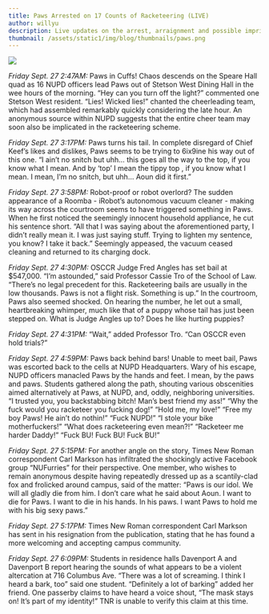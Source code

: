 ```yaml
---
title: Paws Arrested on 17 Counts of Racketeering (LIVE)
author: willyu
description: Live updates on the arrest, arraignment and possible imprisonment of NU's favorite furry
thumbnail: /assets/static1/img/blog/thumbnails/paws.png
---
```


<img class="blog-image" src="/assets/static1/img/blog/thumbnails/paws.png">

*Friday Sept. 27 2:47AM:* Paws in Cuffs! Chaos descends on 
the Speare Hall quad as 16 NUPD officers lead Paws out of Stetson West Dining 
Hall in the wee hours of the morning. “Hey can you turn off 
the light?” commented one Stetson West resident. “Lies! Wicked lies!” 
chanted the cheerleading team, which had assembled remarkably quickly considering the late hour. 
An anonymous source within NUPD suggests that the entire cheer team may soon also be 
implicated in the racketeering scheme.

*Friday Sept. 27 3:17PM:* Paws turns his tail. In complete 
disregard of Chief Keef’s likes and dislikes, Paws seems to be trying 
to 6ix9ine his way out of this one. “I ain’t no 
snitch but uhh… this goes all the way to the top, if you 
know what I mean. And by ‘top’ I mean the tippy top
, if you know what I mean. I mean, I’m no 
snitch, but uhh… Aoun did it first.”

*Friday Sept. 27 3:58PM:* Robot-proof or robot overlord? 
The sudden appearance of a Roomba - iRobot’s autonomous vacuum cleaner - making 
its way across the courtroom seems to have triggered something in Paws. When he 
first noticed the seemingly innocent household appliance, he cut his sentence short. 
“All that I was saying about the aforementioned party, I didn’t 
really mean it. I was just saying stuff. Trying to lighten my sentence,
you know? I take it back.” Seemingly appeased, the vacuum ceased cleaning 
and returned to its charging dock.

*Friday Sept. 27 4:30PM:* OSCCR Judge Fred Angles has set bail 
at $547,000. “I’m astounded,” said Professor Cassie 
Tro of the School of Law. “There’s no legal precedent for 
this. Racketeering bails are usually in the low thousands. Paws is not a 
flight risk. Something is up.” In the courtroom, Paws also seemed shocked.
On hearing the number, he let out a small, heartbreaking whimper, 
much like that of a puppy whose tail has just been stepped on. What 
is Judge Angles up to? Does he like hurting puppies? 

*Friday Sept. 27 4:31PM:* “Wait,” added Professor Tro. 
“Can OSCCR even hold trials?”

*Friday Sept. 27 4:59PM:* Paws back behind bars! Unable to 
meet bail, Paws was escorted back to the cells at NUPD Headquarters. Wary 
of his escape, NUPD officers manacled Paws by the hands and feet. I 
mean, by the paws and paws. Students gathered along the path, shouting 
various obscenities aimed alternatively at Paws, at NUPD, and, oddly, neighboring 
universities. “I trusted you, you backstabbing bitch! Man’s best 
friend my ass!” “Why the fuck would you racketeer you fucking dog!” 
“Hold me, my love!” “Free my boy Paws! He ain’t
do nothin!” “Fuck NUPD!” “I stole your bike motherfuckers!”
“What does racketeering even mean?!” “Racketeer me harder Daddy!” “Fuck 
BU! Fuck BU! Fuck BU!”

*Friday Sept. 27 5:15PM:* For another angle on the story, 
Times New Roman correspondent Carl Markson has infiltrated the shockingly active Facebook group “NUFurries”
for their perspective. One member, who wishes to remain anonymous despite having repeatedly 
dressed up as a scantily-clad fox and frolicked around campus, said of 
the matter: “Paws is our idol. We will all gladly die from 
him. I don’t care what he said about Aoun. I want 
to die for Paws. I want to die in his hands. In his 
paws. I want Paws to hold me with his big sexy paws.” 

*Friday Sept. 27 5:17PM:* Times New Roman correspondent Carl Markson has 
sent in his resignation from the publication, stating that he has found a more 
welcoming and accepting campus community.

*Friday Sept. 27 6:09PM:* Students in residence halls Davenport A and 
Davenport B report hearing the sounds of what appears to be a violent altercation at 
716 Columbus Ave. “There was a lot of screaming. I think I 
heard a bark, too” said one student. “Definitely a lot of 
barking” added her friend. One passerby claims to have heard a voice shout,
“The mask stays on! It’s part of my identity!” TNR 
is unable to verify this claim at this time.

